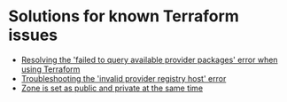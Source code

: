 # Solutions for known Terraform issues

* [Resolving the 'failed to query available provider packages' error when using Terraform](failed-to-quety-available-provider-packages.md)
* [Troubleshooting the 'invalid provider registry host' error](invalid-provider-registry-host.md)
* [Zone is set as public and private at the same time](zone-private-and-public.md)